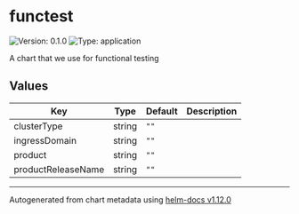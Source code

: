 # functest

![Version: 0.1.0](https://img.shields.io/badge/Version-0.1.0-informational?style=flat-square) ![Type: application](https://img.shields.io/badge/Type-application-informational?style=flat-square)

A chart that we use for functional testing

## Values

| Key | Type | Default | Description |
|-----|------|---------|-------------|
| clusterType | string | `""` |  |
| ingressDomain | string | `""` |  |
| product | string | `""` |  |
| productReleaseName | string | `""` |  |

----------------------------------------------
Autogenerated from chart metadata using [helm-docs v1.12.0](https://github.com/norwoodj/helm-docs/releases/v1.12.0)
